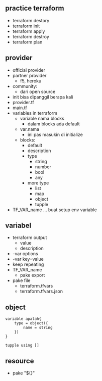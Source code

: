 ## practice terraform
- terraform destory
- terraform init
- terraform apply
- terraform destroy
- terraform plan

## provider
- official provider
- partner provider
    - f5, heroku
- community:
    - dari open source
- init bisa dipanggil berapa kali
-  provider.tf
- main.tf
- variables in terraform
    - variable nama blocks
        - dalam blocks ada default
    - var.nama
        - ini pas masukin di initialize
    - blocks:
        - default
        - description
        - type
            - string
            - number
            - bool
            - any
        - more type
            - list
            - map
            - object
            - tupple
- TF_VAR_name ... buat setup env variable

## variabel
- terraform output
    - value
    - description
- -var options
- -var key=value
- keep repeating
- TF_VAR_name
    - pake export
- pake file
    - terraform.tfvars
    - terraform.tfvars.json

## object
```
variable apalah{
    type = object({
        name = string
    })
}

tupple using []
```

## resource
- pake "${}"
